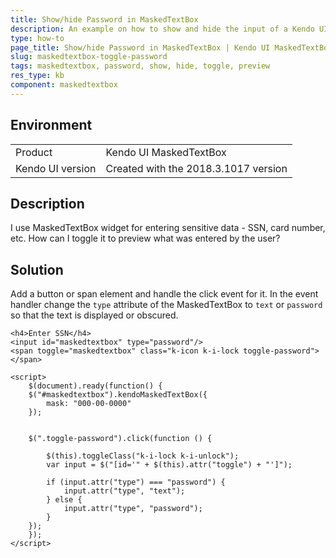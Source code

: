 ```yaml
---
title: Show/hide Password in MaskedTextBox
description: An example on how to show and hide the input of a Kendo UI MaskedTextBox widget.
type: how-to
page_title: Show/hide Password in MaskedTextBox | Kendo UI MaskedTextBox
slug: maskedtextbox-toggle-password
tags: maskedtextbox, password, show, hide, toggle, preview
res_type: kb
component: maskedtextbox
---
```


## Environment

<table>
 <tr>
  <td>Product</td>
  <td>Kendo UI MaskedTextBox</td>
 </tr>
 <tr>
  <td>Kendo UI version</td>
  <td>Created with the 2018.3.1017 version</td>
 </tr>
</table>

## Description

I use MaskedTextBox widget for entering sensitive data - SSN, card number, etc. How can I toggle it to preview what was entered by the user?

## Solution

Add a button or span element and handle the click event for it. In the event handler change the `type` attribute of the MaskedTextBox to `text` or `password` so that the text is displayed or obscured.


```dojo
<h4>Enter SSN</h4>
<input id="maskedtextbox" type="password"/>
<span toggle="maskedtextbox" class="k-icon k-i-lock toggle-password"></span>

<script>
    $(document).ready(function() {
    $("#maskedtextbox").kendoMaskedTextBox({
        mask: "000-00-0000"
    });


    $(".toggle-password").click(function () {

        $(this).toggleClass("k-i-lock k-i-unlock");
        var input = $("[id='" + $(this).attr("toggle") + "']");

        if (input.attr("type") === "password") {
            input.attr("type", "text");
        } else {
            input.attr("type", "password");
        }
    });
    });
</script>
```

